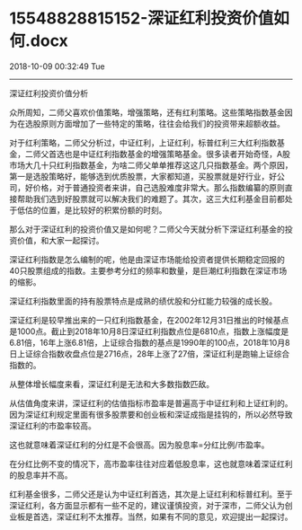 # 15548828815152-深证红利投资价值如何.docx

2018-10-09 00:32:49 Tue

----

深证红利投资价值分析

众所周知，二师父喜欢价值策略，增强策略，还有红利策略。这些策略指数基金因为在选股原则方面增加了一些特定的策略，往往会给我们的投资带来超额收益。

对于红利策略，二师父分析过，中证红利，上证红利，标普红利三大红利指数基金，二师父首选也是中证红利指数基金的增强策略基金。很多读者开始奇怪，A股市场大几十只红利指数基金，为啥二师父单单推荐这这几只指数基金。两个原因，第一是选股策略好，能够选到优质股票，大家都知道，买股票就是好行业，好公司，好价格，对于普通投资者来讲，自己选股难度非常大。那么指数编纂的原则直接帮助我们选到好股票就可以解决我们的难题了。其次，这三大红利基金目前都处于低估的位置，是比较好的积累份额的时刻。

那么对于深证红利的投资价值又是如何呢？二师父今天就分析下深证红利基金的投资价值，和大家一起探讨。

深证红利指数是怎么编制的呢，他是由深证市场能给投资者提供长期稳定回报的40只股票组成的指数。主要参考分红的频率和数量，是巨潮红利指数在深证市场的缩影。

深证红利指数里面的持有股票特点是成熟的绩优股和分红能力较强的成长股。

深证红利是较早推出来的一只红利指数基金，在2002年12月31日推出的时候基点是1000点。截止到2018年10月8日深证红利指数点位是6810点，指数上涨幅度是6\.81倍，16年上涨6\.81倍，上证综合指数的基点是1990年的100点，2018年10月8日上证综合指数收盘点位是2716点，28年上涨了27倍，深证红利是跑输上证综合指数的。

从整体增长幅度来看，深证红利是无法和大多数指数匹敌。

从估值角度来讲，深证红利的估值指标市盈率是普遍高于中证红利和上证红利的。因为深证红利规定里面有很多股票要和创业板和深证成指是挂钩的，所以必然导致深证红利的市盈率较高。

这也就意味着深证红利的分红是不会很高。因为股息率=分红比例/市盈率。

在分红比例不变的情况下，高市盈率往往对应着低股息率，这也就意味着深证红利的股息率并不高。

红利基金很多，二师父还是认为中证红利首选，其次是上证红利和标普红利。至于深证红利，各方面显示都有一些不足的，建议谨慎投资，对于深市，二师父认为创业板是首选，深证红利不太推荐。当然，如果有不同的意见，欢迎提出一起探讨。

